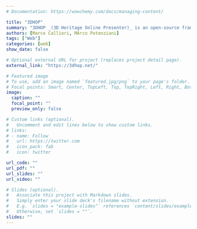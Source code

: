 ```yaml
---
# Documentation: https://wowchemy.com/docs/managing-content/

title: "3DHOP"
summary: "3DHOP _(3D Heritage Online Presenter)_ is an open-source framework for the creation of interactive Web presentations of high-resolution 3D models, oriented to the Cultural Heritage field. 3DHOP target audience ranges from the museum curators with some IT experience to the experienced Web designers who want to embed 3D contents in their creations, from students in the CH field to small companies developing web applications for museum and CH institutions."
authors: [Marco Callieri, MArco Potenziani]
tags: ["Web"]
categories: [web]
show_date: false

# Optional external URL for project (replaces project detail page).
external_link: "https://3dhop.net/"

# Featured image
# To use, add an image named `featured.jpg/png` to your page's folder.
# Focal points: Smart, Center, TopLeft, Top, TopRight, Left, Right, BottomLeft, Bottom, BottomRight.
image:
  caption: ""
  focal_point: ""
  preview_only: false

# Custom links (optional).
#   Uncomment and edit lines below to show custom links.
# links:
# - name: Follow
#   url: https://twitter.com
#   icon_pack: fab
#   icon: twitter

url_code: ""
url_pdf: ""
url_slides: ""
url_video: ""

# Slides (optional).
#   Associate this project with Markdown slides.
#   Simply enter your slide deck's filename without extension.
#   E.g. `slides = "example-slides"` references `content/slides/example-slides.md`.
#   Otherwise, set `slides = ""`.
slides: ""
---
```

